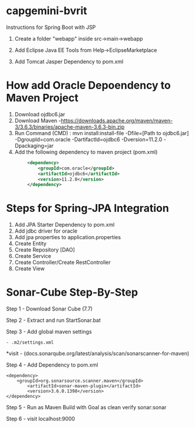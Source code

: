 # capgemini-bvrit

Instructions for Spring Boot with JSP
1) Create a folder "webapp" inside src->main->webapp

2) Add Eclipse Java EE Tools from Help->EclipseMarketplace

3) Add Tomcat Jasper Dependency to pom.xml

# How add Oracle Depoendency to Maven Project

1) Download ojdbc6.jar
2) Download Maven -https://downloads.apache.org/maven/maven-3/3.6.3/binaries/apache-maven-3.6.3-bin.zip
3) Run Command (CMD) : 
    mvn install:install-file -Dfile=[Path to ojdbc6.jar] -DgroupId=com.oracle -DartifactId=ojdbc6 -Dversion=11.2.0 -Dpackaging=jar
4) Add the following dependency to maven project (pom.xml)

```xml
        <dependency>
            <groupId>com.oracle</groupId>
            <artifactId>ojdbc6</artifactId>
            <version>11.2.0</version>
        </dependency>
  ```
  
# Steps for Spring-JPA Integration
1) Add JPA Starter Dependency to pom.xml
2) Add jdbc driver for oracle
3) Add jpa properties to application.properties 
4) Create Entity
5) Create Repository [DAO]
6) Create Service 
7) Create Controller/Create RestController
8) Create View

# Sonar-Cube Step-By-Step
Step 1 - Download Sonar Cube (7.7)

Step 2 - Extract and run StartSonar.bat

Step 3 - Add global maven settings

	- .m2/settings.xml
*visit - (docs.sonarqube.org/latest/analysis/scan/sonarscanner-for-maven)

Step 4 - Add Dependency to pom.xml

	<dependency>
		<groupId>org.sonarsource.scanner.maven</groupId>
      		<artifactId>sonar-maven-plugin</artifactId>
        	<version>3.6.0.1398</version>
	</dependency>

Step 5 - Run as Maven Build with Goal as
		clean verify sonar:sonar

Step 6 - visit localhost:9000


